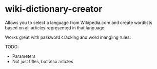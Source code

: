# wiki-dictionary-creator
Allows you to select a language from Wikipedia.com and create wordlists based on all articles represented in that language. 

Works great with password cracking and word mangling rules. 

TODO:
- Parameters
- Not just titles, but also articles 
